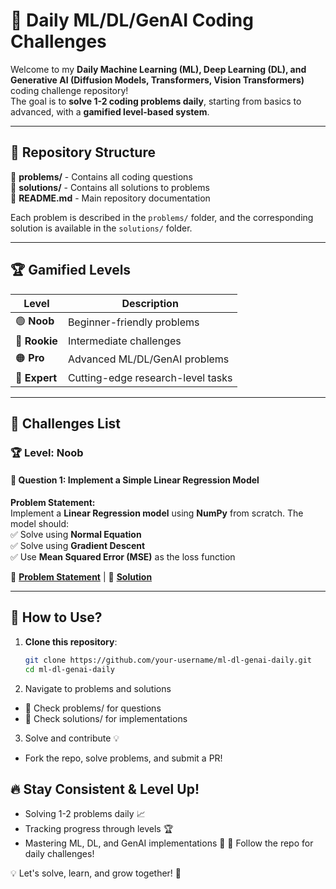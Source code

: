 # 🚀 Daily ML/DL/GenAI Coding Challenges  

Welcome to my **Daily Machine Learning (ML), Deep Learning (DL), and Generative AI (Diffusion Models, Transformers, Vision Transformers)** coding challenge repository!  
The goal is to **solve 1-2 coding problems daily**, starting from basics to advanced, with a **gamified level-based system**.

---

## 📂 Repository Structure  

📂 **problems/** - Contains all coding questions  
📂 **solutions/** - Contains all solutions to problems  
📜 **README.md** - Main repository documentation  

Each problem is described in the `problems/` folder, and the corresponding solution is available in the `solutions/` folder.

---

## 🏆 Gamified Levels  

| Level  | Description |
|--------|------------|
| 🟢 **Noob**   | Beginner-friendly problems |
| 🔵 **Rookie** | Intermediate challenges |
| 🟠 **Pro**    | Advanced ML/DL/GenAI problems |
| 🔴 **Expert** | Cutting-edge research-level tasks |

---

## 📌 Challenges List  

### 🏆 **Level: Noob**  
#### 📌 **Question 1: Implement a Simple Linear Regression Model**  
**Problem Statement:**  
Implement a **Linear Regression model** using **NumPy** from scratch. The model should:  
✅ Solve using **Normal Equation**  
✅ Solve using **Gradient Descent**  
✅ Use **Mean Squared Error (MSE)** as the loss function  

🔗 **[Problem Statement](problems/linear_regression.md)** | 📝 **[Solution](solutions/linear_regression.py)**  

---

## 🚀 How to Use?  
1. **Clone this repository**:  
   ```bash
   git clone https://github.com/your-username/ml-dl-genai-daily.git
   cd ml-dl-genai-daily
2. Navigate to problems and solutions
- 📂 Check problems/ for questions
- 📂 Check solutions/ for implementations

3. Solve and contribute 💡
- Fork the repo, solve problems, and submit a PR!


## 🔥 Stay Consistent & Level Up!
- Solving 1-2 problems daily 📈
- Tracking progress through levels 🏆
- Mastering ML, DL, and GenAI implementations 🚀
🔹 Follow the repo for daily challenges!

💡 Let's solve, learn, and grow together! 🚀
  
